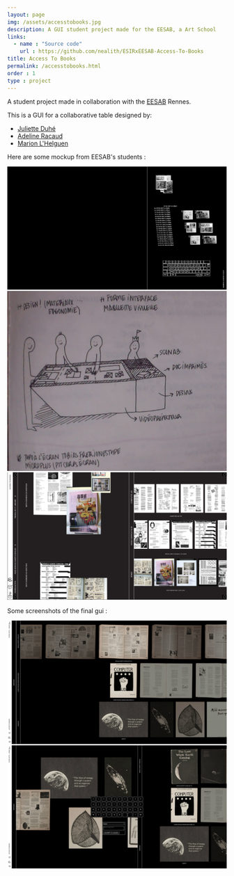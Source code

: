 ```yaml
---
layout: page
img: /assets/accesstobooks.jpg
description: A GUI student project made for the EESAB, a Art School
links:
  - name : "Source code"
    url : https://github.com/nealith/ESIRxEESAB-Access-To-Books
title: Access To Books
permalink: /accesstobooks.html
order : 1
type : project
---
```


A student project made in collaboration with the [EESAB](https://www.eesab.fr/) Rennes.

This is a GUI for a collaborative table designed by:

- [Juliette Duhé](http://julietteduhe.com/)
- [Adeline Racaud](https://adeline-racaud.tumblr.com/)
- [Marion L'Helguen](http://marion-lhelguen.fr/)

Here are some mockup from EESAB's students :

![essais1](/images/accesstobooks/essais1-01.jpg)
![draw](/images/accesstobooks/draw.jpg)
![gui](/images/accesstobooks/gui.png)

Some screenshots of the final gui :

![screenshot1](/images/accesstobooks/screenshot1.png)
![screenshot2](/images/accesstobooks/screenshot2.png)

